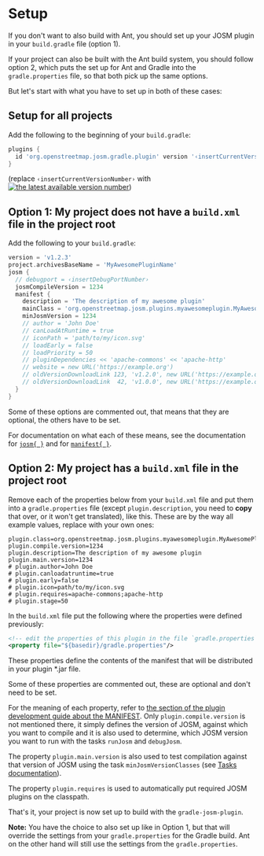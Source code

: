 # Setup

If you don't want to also build with Ant, you should set up your JOSM plugin in your `build.gradle` file (option 1).

If your project can also be built with the Ant build system, you should follow option 2, which puts the set up for Ant and Gradle into the `gradle.properties` file, so that both pick up the same options.

But let's start with what you have to set up in both of these cases:

## Setup for all projects

Add the following to the beginning of your `build.gradle`:
```gradle
plugins {
  id 'org.openstreetmap.josm.gradle.plugin' version '‹insertCurrentVersionNumber›'
}
```
(replace `‹insertCurrentVersionNumber›` with [![the latest available version number](https://img.shields.io/github/tag/floscher/gradle-josm-plugin.svg?style=flat-square&label=%20)](https://plugins.gradle.org/plugin/org.openstreetmap.josm.gradle.plugin))

## Option 1: My project does not have a `build.xml` file in the project root

Add the following to your `build.gradle`:
```gradle
version = 'v1.2.3'
project.archivesBaseName = 'MyAwesomePluginName'
josm {
  // debugport = ‹insertDebugPortNumber›
  josmCompileVersion = 1234
  manifest {
    description = 'The description of my awesome plugin'
    mainClass = 'org.openstreetmap.josm.plugins.myawesomeplugin.MyAwesomePlugin'
    minJosmVersion = 1234
    // author = 'John Doe'
    // canLoadAtRuntime = true
    // iconPath = 'path/to/my/icon.svg'
    // loadEarly = false
    // loadPriority = 50
    // pluginDependencies << 'apache-commons' << 'apache-http'
    // website = new URL('https://example.org')
    // oldVersionDownloadLink 123, 'v1.2.0', new URL('https://example.org/download/v1.2.0/MyAwesomePlugin.jar')
    // oldVersionDownloadLink  42, 'v1.0.0', new URL('https://example.org/download/v1.0.0/MyAwesomePlugin.jar')
  }
}
```
Some of these options are commented out, that means that they are optional, the others have to be set.

For documentation on what each of these means, see the documentation for [`josm{ }`](https://floscher.github.io/gradle-josm-plugin/groovydoc/current/org/openstreetmap/josm/gradle/plugin/JosmPluginExtension.html) and for [`manifest{ }`](https://floscher.github.io/gradle-josm-plugin/groovydoc/current/org/openstreetmap/josm/gradle/plugin/JosmManifest.html).



## Option 2: My project has a `build.xml` file in the project root

Remove each of the properties below from your `build.xml` file and put them into a `gradle.properties` file (except `plugin.description`, you need to **copy** that over, or it won't get translated), like this. These are by the way all example values, replace with your own ones:
```properties
plugin.class=org.openstreetmap.josm.plugins.myawesomeplugin.MyAwesomePlugin
plugin.compile.version=1234
plugin.description=The description of my awesome plugin
plugin.main.version=1234
# plugin.author=John Doe
# plugin.canloadatruntime=true
# plugin.early=false
# plugin.icon=path/to/my/icon.svg
# plugin.requires=apache-commons;apache-http
# plugin.stage=50
```
In the `build.xml` file put the following where the properties were defined previously:
```xml
<!-- edit the properties of this plugin in the file `gradle.properties` -->
<property file="${basedir}/gradle.properties"/>
```

These properties define the contents of the manifest that will be distributed in your plugin \*.jar file.

Some of these properties are commented out, these are optional and don't need to be set.

For the meaning of each property, refer to [the section of the plugin development guide about the MANIFEST](https://josm.openstreetmap.de/wiki/DevelopersGuide/DevelopingPlugins#ThemanifestfileforaJOSMplugin). Only `plugin.compile.version` is not mentioned there, it simply defines the version of JOSM, against which you want to compile and it is also used to determine, which JOSM version you want to run with the tasks `runJosm` and `debugJosm`.

The property `plugin.main.version` is also used to test compilation against that version of JOSM using the task `minJosmVersionClasses` (see [Tasks documentation](./Tasks.md)).

The property `plugin.requires` is used to automatically put required JOSM plugins on the classpath.

That's it, your project is now set up to build with the `gradle-josm-plugin`.

**Note:** You have the choice to also set up like in Option 1, but that will override the settings from your `gradle.properties` for the Gradle build. Ant on the other hand will still use the settings from the `gradle.properties`.
